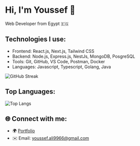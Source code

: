 # Hi, I'm Youssef 👋

Web Developer from Egypt 🇪🇬

##  Technologies I use:
- Frontend: React.js, Next.js, Tailwind CSS
- Backend: Node.js, Express.js, NestJs, MongoDB, PosgreSQL
- Tools: Git, GitHub, VS Code, Postman, Docker
- Languages: Javascript, Typescript, Golang, Java


![GitHub Streak](https://github-readme-streak-stats.herokuapp.com/?user=Youssef-joe&theme=tokyonight&hide_border=false)


## Top Languages: 
![Top Langs](https://github-readme-stats.vercel.app/api/top-langs/?username=Youssef-joe&layout=compact)


## 🌐 Connect with me:
- 🌍 [Portfolio](https://youssefali.vercel.app/)
- ✉️ Email: youssef.ali9966@gmail.com

